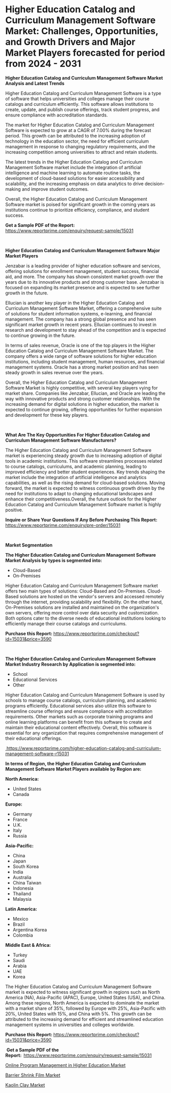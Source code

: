 <p><h1>Higher Education Catalog and Curriculum Management Software Market: Challenges, Opportunities, and Growth Drivers and Major Market Players forecasted for period from 2024 - 2031</h1></p><p><strong>Higher Education Catalog and Curriculum Management Software Market Analysis and Latest Trends</strong></p>
<p><p>Higher Education Catalog and Curriculum Management Software is a type of software that helps universities and colleges manage their course catalogs and curriculum efficiently. This software allows institutions to create, update, and publish course offerings, track student progress, and ensure compliance with accreditation standards.</p><p>The market for Higher Education Catalog and Curriculum Management Software is expected to grow at a CAGR of 7.00% during the forecast period. This growth can be attributed to the increasing adoption of technology in the education sector, the need for efficient curriculum management in response to changing regulatory requirements, and the increasing competition among universities to attract and retain students.</p><p>The latest trends in the Higher Education Catalog and Curriculum Management Software market include the integration of artificial intelligence and machine learning to automate routine tasks, the development of cloud-based solutions for easier accessibility and scalability, and the increasing emphasis on data analytics to drive decision-making and improve student outcomes.</p><p>Overall, the Higher Education Catalog and Curriculum Management Software market is poised for significant growth in the coming years as institutions continue to prioritize efficiency, compliance, and student success.</p></p>
<p><strong>Get a Sample PDF of the Report:&nbsp;</strong> <a href="https://www.reportprime.com/enquiry/request-sample/15031">https://www.reportprime.com/enquiry/request-sample/15031</a></p>
<p>&nbsp;</p>
<p><strong>Higher Education Catalog and Curriculum Management Software Major Market Players</strong></p>
<p><p>Jenzabar is a leading provider of higher education software and services, offering solutions for enrollment management, student success, financial aid, and more. The company has shown consistent market growth over the years due to its innovative products and strong customer base. Jenzabar is focused on expanding its market presence and is expected to see further growth in the future.</p><p>Ellucian is another key player in the Higher Education Catalog and Curriculum Management Software Market, offering a comprehensive suite of solutions for student information systems, e-learning, and financial management. The company has a strong global presence and has seen significant market growth in recent years. Ellucian continues to invest in research and development to stay ahead of the competition and is expected to continue growing in the future.</p><p>In terms of sales revenue, Oracle is one of the top players in the Higher Education Catalog and Curriculum Management Software Market. The company offers a wide range of software solutions for higher education institutions, including student management, human resources, and financial management systems. Oracle has a strong market position and has seen steady growth in sales revenue over the years.</p><p>Overall, the Higher Education Catalog and Curriculum Management Software Market is highly competitive, with several key players vying for market share. Companies like Jenzabar, Ellucian, and Oracle are leading the way with innovative products and strong customer relationships. With the increasing demand for digital solutions in higher education, the market is expected to continue growing, offering opportunities for further expansion and development for these key players.</p></p>
<p>&nbsp;</p>
<p><strong>What Are The Key Opportunities For Higher Education Catalog and Curriculum Management Software Manufacturers?</strong></p>
<p><p>The Higher Education Catalog and Curriculum Management Software market is experiencing steady growth due to increasing adoption of digital tools in academic institutions. This software streamlines processes related to course catalogs, curriculums, and academic planning, leading to improved efficiency and better student experiences. Key trends shaping the market include the integration of artificial intelligence and analytics capabilities, as well as the rising demand for cloud-based solutions. Moving forward, the market is expected to witness continuous growth driven by the need for institutions to adapt to changing educational landscapes and enhance their competitiveness.Overall, the future outlook for the Higher Education Catalog and Curriculum Management Software market is highly positive.</p></p>
<p><strong>Inquire or Share Your Questions If Any Before Purchasing This Report:</strong> <a href="https://www.reportprime.com/enquiry/pre-order/15031">https://www.reportprime.com/enquiry/pre-order/15031</a></p>
<p>&nbsp;</p>
<p><strong>Market Segmentation</strong></p>
<p><strong>The Higher Education Catalog and Curriculum Management Software Market Analysis by types is segmented into:</strong></p>
<p><ul><li>Cloud-Based</li><li>On-Premises</li></ul></p>
<p><p>Higher Education Catalog and Curriculum Management Software market offers two main types of solutions: Cloud-Based and On-Premises. Cloud-Based solutions are hosted on the vendor's servers and accessed remotely through the internet, providing scalability and flexibility. On the other hand, On-Premises solutions are installed and maintained on the organization's own servers, offering more control over data security and customization. Both options cater to the diverse needs of educational institutions looking to efficiently manage their course catalogs and curriculums.</p></p>
<p><strong>Purchase this Report:&nbsp;</strong><a href="https://www.reportprime.com/checkout?id=15031&price=3590">https://www.reportprime.com/checkout?id=15031&price=3590</a></p>
<p>&nbsp;</p>
<p><strong>The Higher Education Catalog and Curriculum Management Software Market Industry Research by Application is segmented into:</strong></p>
<p><ul><li>School</li><li>Educational Services</li><li>Other</li></ul></p>
<p><p>Higher Education Catalog and Curriculum Management Software is used by schools to manage course catalogs, curriculum planning, and academic programs efficiently. Educational services also utilize this software to streamline course offerings and ensure compliance with accreditation requirements. Other markets such as corporate training programs and online learning platforms can benefit from this software to create and maintain their educational content effectively. Overall, this software is essential for any organization that requires comprehensive management of their educational offerings.</p></p>
<p><a href="https://www.reportprime.com/higher-education-catalog-and-curriculum-management-software-r15031">&nbsp;https://www.reportprime.com/higher-education-catalog-and-curriculum-management-software-r15031</a></p>
<p><strong>In terms of Region, the Higher Education Catalog and Curriculum Management Software Market Players available by Region are:</strong></p>
<p>
    <p> <strong> North America: </strong>
        <ul>
            <li>United States</li>
            <li>Canada</li>
        </ul>
        </p> 
    <p> <strong> Europe: </strong>
        <ul>
            <li>Germany</li>
            <li>France</li>
            <li>U.K.</li>
            <li>Italy</li>
            <li>Russia</li>
        </ul>
        </p> 
    <p> <strong> Asia-Pacific: </strong>
        <ul>
            <li>China</li>
            <li>Japan</li>
            <li>South Korea</li>
            <li>India</li>
            <li>Australia</li>
            <li>China Taiwan</li>
            <li>Indonesia</li>
            <li>Thailand</li>
            <li>Malaysia</li>
        </ul>
        </p> 
    <p> <strong> Latin America: </strong>
        <ul>
            <li>Mexico</li>
            <li>Brazil</li>
            <li>Argentina Korea</li>
            <li>Colombia</li>
        </ul>
        </p> 
    <p> <strong> Middle East & Africa: </strong>
        <ul>
            <li>Turkey</li>
            <li>Saudi</li>
            <li>Arabia</li>
            <li>UAE</li>
            <li>Korea</li>
        </ul>
    </p>
    </p>
<p><p>The Higher Education Catalog and Curriculum Management Software market is expected to witness significant growth in regions such as North America (NA), Asia-Pacific (APAC), Europe, United States (USA), and China. Among these regions, North America is expected to dominate the market with a market share of 35%, followed by Europe with 25%, Asia-Pacific with 20%, United States with 15%, and China with 5%. This growth can be attributed to the increasing demand for efficient and streamlined education management systems in universities and colleges worldwide.</p></p>
<p><strong>Purchase this Report: </strong><a href="https://www.reportprime.com/checkout?id=15031&price=3590">https://www.reportprime.com/checkout?id=15031&price=3590</a></p>
<p>&nbsp;<strong>Get a Sample PDF of the Report:&nbsp;&nbsp;</strong><a href="https://www.reportprime.com/enquiry/request-sample/15031">https://www.reportprime.com/enquiry/request-sample/15031</a></p>
<p><strong></strong></p>
<p><p><a href="https://github.com/pizolina/Market-Research-Report-List-4/blob/main/online-program-management-in-higher-education-market.md">Online Program Management in Higher Education Market</a></p><p><a href="https://www.linkedin.com/pulse/insights-barrier-shrink-film-market-size-analysing-share-trends-eli3e?trackingId=VSCebl5ukLTSWux0St54og%3D%3D">Barrier Shrink Film Market</a></p><p><a href="https://www.linkedin.com/pulse/kaolin-clay-market-centers-aspects-growth-share-opportunity-xb4he?trackingId=2IsdqojGGldkI3urdkxdaw%3D%3D">Kaolin Clay Market</a></p></p>